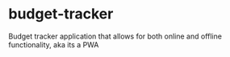 # budget-tracker
Budget tracker application that allows for both online and offline functionality, aka its a PWA
